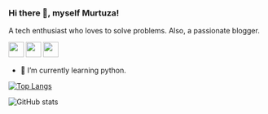 ### Hi there 👋, myself Murtuza!
A tech enthusiast who loves to solve problems.
Also, a passionate blogger.


[<img src='https://cdn.jsdelivr.net/npm/simple-icons@4.5.0/icons/javascript.svg' height='30'>](https://www.javascript.com) <img src='https://cdn.jsdelivr.net/npm/simple-icons@4.5.0/icons/html5.svg' height='30'> <img src='https://cdn.jsdelivr.net/npm/simple-icons@4.5.0/icons/css3.svg' height='30'>

- 🌱 I’m currently learning python. 

 

[![Top Langs](https://github-readme-stats.vercel.app/api/top-langs/?username=murtuzaalisurti)](https://github.com/murtuzaalisurti)

![GitHub stats](https://github-readme-stats.vercel.app/api?username=murtuzaalisurti&show_icons=true)  


